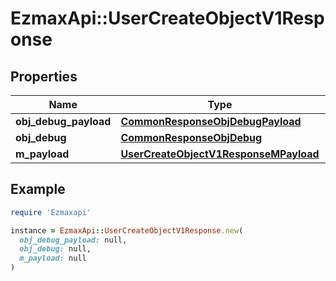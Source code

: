# EzmaxApi::UserCreateObjectV1Response

## Properties

| Name | Type | Description | Notes |
| ---- | ---- | ----------- | ----- |
| **obj_debug_payload** | [**CommonResponseObjDebugPayload**](CommonResponseObjDebugPayload.md) |  |  |
| **obj_debug** | [**CommonResponseObjDebug**](CommonResponseObjDebug.md) |  | [optional] |
| **m_payload** | [**UserCreateObjectV1ResponseMPayload**](UserCreateObjectV1ResponseMPayload.md) |  |  |

## Example

```ruby
require 'Ezmaxapi'

instance = EzmaxApi::UserCreateObjectV1Response.new(
  obj_debug_payload: null,
  obj_debug: null,
  m_payload: null
)
```

